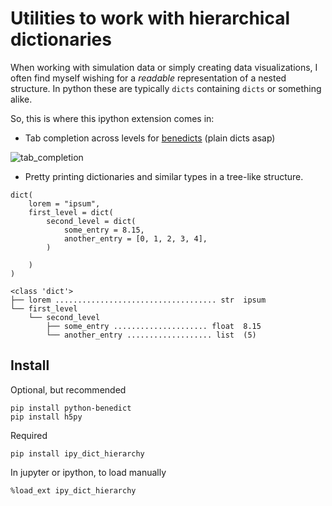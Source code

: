 # Utilities to work with hierarchical dictionaries

When working with simulation data or simply creating data visualizations, I often find myself wishing for a _readable_ representation of a nested structure. In python these are typically `dicts` containing `dicts` or something alike.

So, this is where this ipython extension comes in:

* Tab completion across levels for [benedicts](https://github.com/fabiocaccamo/python-benedict) (plain dicts asap)

![tab_completion](https://media.giphy.com/media/Ry3Zh1jH2fOVg9nbx9/giphy.gif)

* Pretty printing dictionaries and similar types in a tree-like structure.

```
dict(
    lorem = "ipsum",
    first_level = dict(
        second_level = dict(
            some_entry = 8.15,
            another_entry = [0, 1, 2, 3, 4],
        )

    )
)
```

```
<class 'dict'>
├── lorem .................................... str  ipsum
└── first_level
    └── second_level
        ├── some_entry ..................... float  8.15
        └── another_entry ................... list  (5)
```

## Install

Optional, but recommended
```
pip install python-benedict
pip install h5py
```

Required
```
pip install ipy_dict_hierarchy
```

In jupyter or ipython, to load manually
```
%load_ext ipy_dict_hierarchy
```

